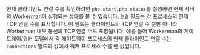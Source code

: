현재 클라이언트 연결 수를 확인하려면 ```php start.php status```를 실행하면 현재 서버의 Workerman이 실행되는 상태를 볼 수 있습니다. ```연결``` 필드는 각 프로세스의 현재 TCP 연결 수를 표시합니다. 이 필드는 클라이언트의 TCP 연결 수 뿐만 아니라 Workerman 내부 통신의 TCP 연결 수도 포함됩니다. 예를 들어 Workerman의 게이트웨이/워커 모델에서 각 게이트웨이 프로세스의 현재 클라이언트 연결 수는 ```connections``` 필드의 값에서 워커 프로세스 수를 뺀 값입니다.
